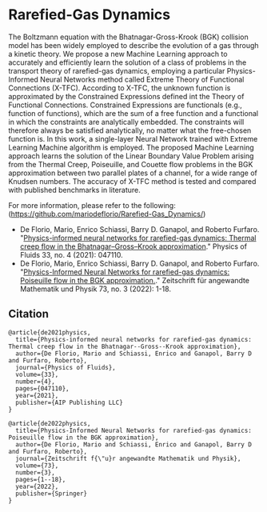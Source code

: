 # Rarefied-Gas Dynamics
The Boltzmann equation with the Bhatnagar-Gross-Krook (BGK) collision model has been widely employed to describe the evolution of a gas through a kinetic theory. We propose a new Machine Learning approach to accurately and efficiently learn the solution of a class of problems in the transport theory of rarefied-gas dynamics, employing a particular Physics-Informed Neural Networks method called Extreme Theory of Functional Connections (X-TFC). According to X-TFC, the unknown function is approximated by the Constrained Expressions defined int the Theory of Functional Connections. Constrained Expressions are functionals (e.g., function of functions), which are the sum of a free function and a functional in which the constraints are analytically embedded. The constraints will therefore always be satisfied analytically, no matter what the free-chosen function is. In this work, a single-layer Neural Network trained with Extreme Learning Machine algorithm is employed. The proposed Machine Learning approach learns the solution of the Linear Boundary Value Problem arising from the Thermal Creep, Poiseuille, and Couette flow problems in the BGK approximation between two parallel plates of a channel, for a wide range of Knudsen numbers. The accuracy of X-TFC method is tested and compared with published benchmarks in literature.

For more information, please refer to the following: <br>
(https://github.com/mariodeflorio/Rarefied-Gas_Dynamics/)

<ul>
<li>De Florio, Mario, Enrico Schiassi, Barry D. Ganapol, and Roberto Furfaro. "<a href="https://doi.org/10.1063/5.0046181">Physics-informed neural networks for rarefied-gas dynamics: Thermal creep flow in the Bhatnagar–Gross–Krook approximation</a>." Physics of Fluids 33, no. 4 (2021): 047110.</li>

<li>De Florio, Mario, Enrico Schiassi, Barry D. Ganapol, and Roberto Furfaro. "<a href="https://doi.org/10.1007/s00033-022-01767-z">Physics-Informed Neural Networks for rarefied-gas dynamics: Poiseuille flow in the BGK approximation.</a>." Zeitschrift für angewandte Mathematik und Physik 73, no. 3 (2022): 1-18.</li>
</ul>


## Citation

    @article{de2021physics,
      title={Physics-informed neural networks for rarefied-gas dynamics: Thermal creep flow in the Bhatnagar--Gross--Krook approximation},
      author={De Florio, Mario and Schiassi, Enrico and Ganapol, Barry D and Furfaro, Roberto},
      journal={Physics of Fluids},
      volume={33},
      number={4},
      pages={047110},
      year={2021},
      publisher={AIP Publishing LLC}
    }
    
    @article{de2022physics,
      title={Physics-Informed Neural Networks for rarefied-gas dynamics: Poiseuille flow in the BGK approximation},
      author={De Florio, Mario and Schiassi, Enrico and Ganapol, Barry D and Furfaro, Roberto},
      journal={Zeitschrift f{\"u}r angewandte Mathematik und Physik},
      volume={73},
      number={3},
      pages={1--18},
      year={2022},
      publisher={Springer}
    }
    
    
    
    
    
    
    
    
